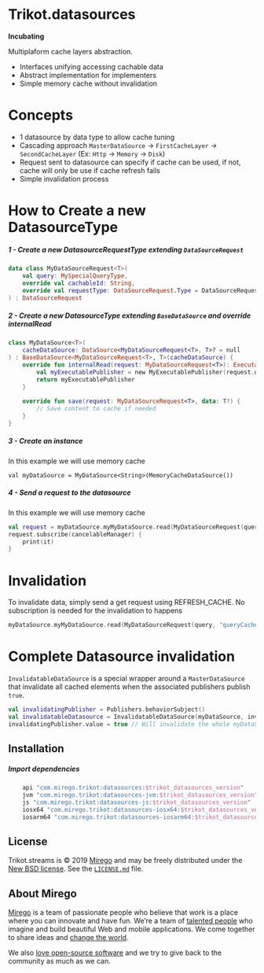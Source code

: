 # Trikot.datasources
**Incubating**

Multiplaform cache layers abstraction.
- Interfaces unifying accessing cachable data
- Abstract implementation for implementers
- Simple memory cache without invalidation

# Concepts
- 1 datasource by data type to allow cache tuning
- Cascading approach `MasterDataSource` -> `FirstCacheLayer` -> `SecondCacheLayer` (Ex: `Http` -> `Memory` -> `Disk`)
- Request sent to datasource can specify if cache can be used, if not, cache will only be use if cache refresh fails
- Simple invalidation process

# How to Create a new DatasourceType

##### 1 - Create a new DatasourceRequestType extending `DataSourceRequest`
```kotlin
data class MyDataSourceRequest<T>(
    val query: MySpecialQueryType,
    override val cachableId: String,
    override val requestType: DataSourceRequest.Type = DataSourceRequest.Type.USE_CACHE
) : DataSourceRequest
```

##### 2 - Create a new DatasourceType extending `BaseDataSource` and override internalRead
```kotlin
class MyDataSource<T>(    
    cacheDataSource: DataSource<MyDataSourceRequest<T>, T>? = null
) : BaseDataSource<MyDataSourceRequest<T>, T>(cacheDataSource) {
    override fun internalRead(request: MyDataSourceRequest<T>): ExecutablePublisher<T> {
        val myExecutablePublisher = new MyExecutablePublisher(request.query)
        return myExecutablePublisher
    }
    
    override fun save(request: MyDataSourceRequest<T>, data: T?) {
        // Save content to cache if needed
    }
}
```

##### 3 - Create an instance
In this example we will use memory cache
```
val myDataSource = MyDataSource<String>(MemoryCacheDataSource())
```

##### 4 - Send a request to the datasource
In this example we will use memory cache
```kotlin
val request = myDataSource.myMyDataSource.read(MyDataSourceRequest(query, "queryCacheId"))
request.subscribe(cancelableManager) {
    print(it)
}
```

# Invalidation
To invalidate data, simply send a get request using REFRESH_CACHE. No subscription is needed for the invalidation to happens
```kotlin
myDataSource.myMyDataSource.read(MyDataSourceRequest(query, "queryCacheId", DataSourceRequest.Type.REFRESH_CACHE))
```

# Complete Datasource invalidation
`InvalidatableDataSource` is a special wrapper around a `MasterDataSource` that invalidate all cached elements when the associated publishers publish `true`.
```kotlin
val invalidatingPublisher = Publishers.behaviorSubject()
val invalidatableDatasource = InvalidatableDataSource(myDataSource, invalidatingPublisher)
invalidatingPublisher.value = true // Will invalidate the whole myDataSource cache
```

## Installation
##### Import dependencies
```groovy
    api "com.mirego.trikot:datasources:$trikot_datasources_version"
    jvm "com.mirego.trikot:datasources-jvm:$trikot_datasources_version"
    js "com.mirego.trikot:datasources-js:$trikot_datasources_version"
    iosx64 "com.mirego.trikot:datasources-iosx64:$trikot_datasources_version"
    iosarm64 "com.mirego.trikot:datasources-iosarm64:$trikot_datasources_version"
```

## License

Trikot.streams is © 2019 [Mirego](https://www.mirego.com) and may be freely distributed under the [New BSD license](http://opensource.org/licenses/BSD-3-Clause). See the [`LICENSE.md`](https://github.com/mirego/trikot.datasources/blob/master/LICENSE.md) file.

## About Mirego

[Mirego](https://www.mirego.com) is a team of passionate people who believe that work is a place where you can innovate and have fun. We’re a team of [talented people](https://life.mirego.com) who imagine and build beautiful Web and mobile applications. We come together to share ideas and [change the world](http://www.mirego.org).

We also [love open-source software](https://open.mirego.com) and we try to give back to the community as much as we can.
